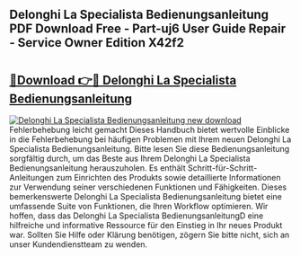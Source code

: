## Delonghi La Specialista Bedienungsanleitung PDF Download Free - Part-uj6 User Guide Repair - Service Owner Edition X42f2

# <h2><a href="http://df3zy4.blite.top/?on=Delonghi+La+Specialista+Bedienungsanleitung">🔗Download 👉🔴 Delonghi La Specialista Bedienungsanleitung</a></h2>

[![Delonghi La Specialista Bedienungsanleitung new download](https://i.imgur.com/lujVjoI.png)](http://df3zy4.blite.top/?on=Delonghi+La+Specialista+Bedienungsanleitung)
Fehlerbehebung leicht gemacht Dieses Handbuch bietet wertvolle Einblicke in die Fehlerbehebung bei häufigen Problemen mit Ihrem neuen Delonghi La Specialista Bedienungsanleitung. Bitte lesen Sie diese Bedienungsanleitung sorgfältig durch, um das Beste aus Ihrem Delonghi La Specialista Bedienungsanleitung herauszuholen. Es enthält Schritt-für-Schritt-Anleitungen zum Einrichten des Produkts sowie detaillierte Informationen zur Verwendung seiner verschiedenen Funktionen und Fähigkeiten. Dieses bemerkenswerte Delonghi La Specialista Bedienungsanleitung bietet eine umfassende Suite von Funktionen, die Ihren Workflow optimieren. Wir hoffen, dass das Delonghi La Specialista BedienungsanleitungD eine hilfreiche und informative Ressource für den Einstieg in Ihr neues Produkt war. Sollten Sie Hilfe oder Klärung benötigen, zögern Sie bitte nicht, sich an unser Kundendienstteam zu wenden.
